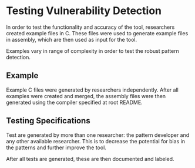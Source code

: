 # Testing Vulnerability Detection

In order to test the functionality and accuracy of the tool, researchers created example files in C. These files were used to generate example files in assembly, which are then used as input for the tool.

Examples vary in range of complexity in order to test the robust pattern detection.

## Example

Example C files were generated by researchers independently. After all examples were created and merged, the assembly files were then generated using the compiler specified at root README.

## Testing Specifications

Test are generated by more than one researcher: the pattern developer and any other available researcher. This is to decrease the potential for bias in the patterns and further improve the tool.

After all tests are generated, these are then documented and labeled.